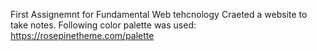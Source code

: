 First Assignemnt for Fundamental Web tehcnology 
Craeted a website to take notes. 
Following color palette was used:
https://rosepinetheme.com/palette